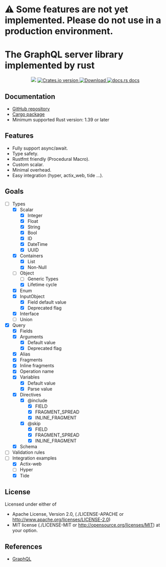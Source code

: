 # ⚠️ Some features are not yet implemented. Please do not use in a production environment.

# The GraphQL server library implemented by rust 

<div align="center">
  <!-- CI -->
  <img src="https://github.com/sunli829/potatonet/workflows/CI/badge.svg" />
  <!-- Crates version -->
  <a href="https://crates.io/crates/async-graphql">
    <img src="https://img.shields.io/crates/v/async-graphql.svg?style=flat-square"
    alt="Crates.io version" />
  </a>
  <!-- Downloads -->
  <a href="https://crates.io/crates/async-graphql">
    <img src="https://img.shields.io/crates/d/async-graphql.svg?style=flat-square"
      alt="Download" />
  </a>
  <!-- docs.rs docs -->
  <a href="https://docs.rs/async-graphql">
    <img src="https://img.shields.io/badge/docs-latest-blue.svg?style=flat-square"
      alt="docs.rs docs" />
  </a>
</div>

## Documentation

* [GitHub repository](https://github.com/sunli829/async-graphql)
* [Cargo package](https://crates.io/crates/async-graphql)
* Minimum supported Rust version: 1.39 or later

## Features

* Fully support async/await.
* Type safety.
* Rustfmt friendly (Procedural Macro).
* Custom scalar.
* Minimal overhead.
* Easy integration (hyper, actix_web, tide ...).

## Goals

- [ ] Types
    - [X] Scalar
        - [X] Integer
        - [X] Float
        - [X] String
        - [X] Bool
        - [X] ID
        - [X] DateTime
        - [X] UUID
    - [X] Containers 
        - [X] List
        - [X] Non-Null
    - [ ] Object
        - [ ] Generic Types
        - [X] Lifetime cycle   
    - [X] Enum
    - [X] InputObject
        - [X] Field default value
        - [X] Deprecated flag
    - [X] Interface
    - [ ] Union
- [X] Query
    - [X] Fields
    - [X] Arguments
        - [X] Default value
        - [X] Deprecated flag
    - [X] Alias
    - [X] Fragments
    - [X] Inline fragments
    - [X] Operation name
    - [X] Variables
        - [X] Default value
        - [X] Parse value
    - [X] Directives
        - [X] @include
            - [X] FIELD
            - [X] FRAGMENT_SPREAD
            - [X] INLINE_FRAGMENT
        - [X] @skip
            - [X] FIELD
            - [X] FRAGMENT_SPREAD
            - [X] INLINE_FRAGMENT
    - [X] Schema
- [ ] Validation rules
- [ ] Integration examples
    - [X] Actix-web
    - [ ] Hyper
    - [X] Tide

## License

Licensed under either of

* Apache License, Version 2.0,
  (./LICENSE-APACHE or http://www.apache.org/licenses/LICENSE-2.0)
* MIT license (./LICENSE-MIT or http://opensource.org/licenses/MIT)
  at your option.

## References

* [GraphQL](https://graphql.org)

